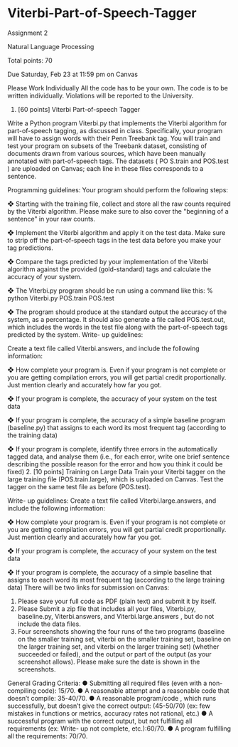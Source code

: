 # Viterbi-Part-of-Speech-Tagger

Assignment 2


Natural Language Processing

Total points: 70

Due Saturday, Feb 23 at 11:59 pm on Canvas

Please Work Individually
All the code has to be your own. The code is to be written individually. Violations will be reported to
the University.

1. [60 points] Viterbi Part-of-speech Tagger

Write a Python program Viterbi.py that implements the Viterbi algorithm for part-of-speech tagging,
as discussed in class. Specifically, your program will have to assign words with their Penn Treebank
tag. You will train and test your program on subsets of the Treebank dataset, consisting of
documents drawn from various sources, which have been manually annotated with part-of-speech
tags. The datasets ( PO S.train and POS.test ) are uploaded on Canvas; each line in these files
corresponds to a sentence.

Programming guidelines:
Your program should perform the following steps:

❖ Starting with the training file, collect and store all the raw counts required by the Viterbi
algorithm. Please make sure to also cover the "beginning of a sentence" in your raw
counts.

❖ Implement the Viterbi algorithm and apply it on the test data. Make sure to strip off the
part-of-speech tags in the test data before you make your tag predictions.

❖ Compare the tags predicted by your implementation of the Viterbi algorithm against the
provided (gold-standard) tags and calculate the accuracy of your system.

❖ The Viterbi.py program should be run using a command like this: % python Viterbi.py
POS.train POS.test

❖ The program should produce at the standard output the accuracy of the system, as a
percentage. It should also generate a file called POS.test.out, which includes the words in the
test file along with the part-of-speech tags predicted by the system.
Write- up guidelines:

Create a text file called Viterbi.answers, and include the following information:

❖ How complete your program is. Even if your program is not complete or you are getting
compilation errors, you will get partial credit proportionally. Just mention clearly and
accurately how far you got.

❖ If your program is complete, the accuracy of your system on the test data

❖ If your program is complete, the accuracy of a simple baseline program
(baseline.py) that assigns to each word its most frequent tag (according to the training
data)

❖ If your program is complete, identify three errors in the automatically tagged data, and
analyse them (i.e., for each error, write one brief sentence describing the possible reason
for the error and how you think it could be fixed)
2. [10 points] Training on Large Data
Train your Viterbi tagger on the large training file (POS.train.large), which is uploaded on Canvas.
Test the tagger on the same test file as before (POS.test).

Write- up guidelines:
Create a text file called Viterbi.large.answers, and include the following information:

❖ How complete your program is. Even if your program is not complete or you are getting
compilation errors, you will get partial credit proportionally. Just mention clearly and
accurately how far you got.

❖ If your program is complete, the accuracy of your system on the test data

❖ If your program is complete, the accuracy of a simple baseline that assigns to each word its
most frequent tag (according to the large training data)
There will be two links for submission on Canvas:
1. Please save your full code as PDF (plain text) and submit it by itself.
2. Please Submit a zip file that includes all your files, Viterbi.py, baseline.py, Viterbi.answers,
and Viterbi.large.answers , but do not include the data files.
3. Four screenshots showing the four runs of the two programs (baseline on the smaller
training set, viterbi on the smaller training set, baseline on the larger training set, and
viterbi on the larger training set) (whether succeeded or failed), and the output or part of
the output (as your screenshot allows). Please make sure the date is shown in the
screenshots.

General Grading Criteria:
● Submitting all required files (even with a non-compiling code): 15/70.
● A reasonable attempt and a reasonable code that doesn’t compile: 35-40/70.
● A reasonable program/code , which runs successfully, but doesn’t give the correct output:
(45-50/70) (ex: few mistakes in functions or metrics, accuracy rates not rational, etc.)
● A successful program with the correct output, but not fulfilling all requirements (ex:
Write- up not complete, etc.):60/70.
● A program fulfilling all the requirements: 70/70.
